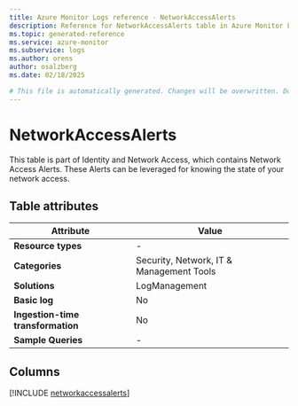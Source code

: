 ```yaml
---
title: Azure Monitor Logs reference - NetworkAccessAlerts
description: Reference for NetworkAccessAlerts table in Azure Monitor Logs.
ms.topic: generated-reference
ms.service: azure-monitor
ms.subservice: logs
ms.author: orens
author: osalzberg
ms.date: 02/18/2025

# This file is automatically generated. Changes will be overwritten. Do not change this file directly.
---
```


# NetworkAccessAlerts

This table is part of Identity and Network Access, which contains Network Access Alerts. These Alerts can be leveraged for knowing the state of your network access.


## Table attributes

|Attribute|Value|
|---|---|
|**Resource types**|-|
|**Categories**|Security, Network, IT & Management Tools|
|**Solutions**| LogManagement|
|**Basic log**|No|
|**Ingestion-time transformation**|No|
|**Sample Queries**|-|



## Columns
  
[!INCLUDE [networkaccessalerts](~/reusable-content/ce-skilling/azure/includes/azure-monitor/reference/tables/networkaccessalerts-include.md)]
